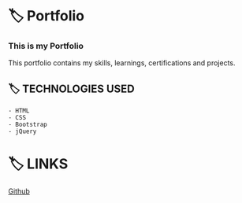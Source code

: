 # :label: Portfolio
### This is my Portfolio 
This portfolio contains my skills, learnings, certifications and projects.

## :label: TECHNOLOGIES USED
```
- HTML
- CSS
- Bootstrap
- jQuery
```

# :label: LINKS
 [Github](https://charu-878.github.io/Portfolio.github.io/)
 
